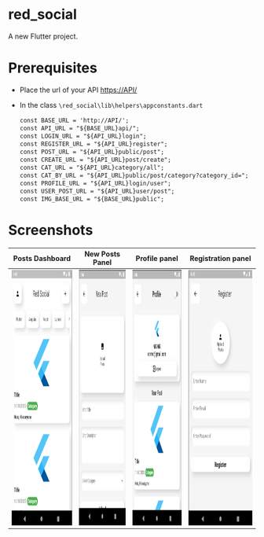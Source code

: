 # red_social

A new Flutter project.

# Prerequisites

- Place the url of your API [https://API/](https://*API*/)

- In the class `\red_social\lib\helpers\appconstants.dart` 
  ````
  const BASE_URL = 'http://API/';
  const API_URL = "${BASE_URL}api/";
  const LOGIN_URL = "${API_URL}login";
  const REGISTER_URL = "${API_URL}register";
  const POST_URL = "${API_URL}public/post";
  const CREATE_URL = "${API_URL}post/create";
  const CAT_URL = "${API_URL}category/all";
  const CAT_BY_URL = "${API_URL}public/post/category?category_id=";
  const PROFILE_URL = "${API_URL}login/user";
  const USER_POST_URL = "${API_URL}user/post";
  const IMG_BASE_URL = "${BASE_URL}public";
  ````

# Screenshots

| Posts Dashboard                                |New Posts Panel                          | Profile panel                                     |Registration panel                                     |
|-------------------------------------------------|-------------------------------------------------|-------------------------------------------------|-------------------------------------------------|
| <img src="https://github.com/JorgeFigueroa626/red-social_flutter/blob/main/assents/post.png" height="520"> | <img src="https://github.com/JorgeFigueroa626/red-social_flutter/blob/main/assents/newPost.png" height="520"> | <img src="https://github.com/JorgeFigueroa626/red-social_flutter/blob/main/assents/profile.png" height="520"> | <img src="https://github.com/JorgeFigueroa626/red-social_flutter/blob/main/assents/registerUser.png" height="520"> |
